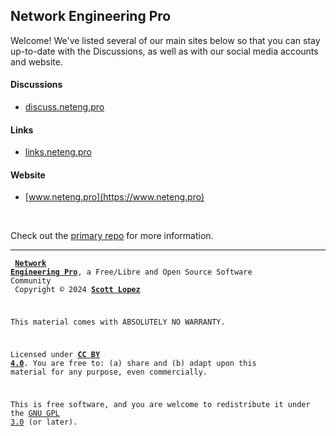 ## Network Engineering Pro

Welcome! We've listed several of our main sites below so that you can stay up-to-date with the Discussions, as well as with our social media accounts and website.

#### Discussions
- [discuss.neteng.pro](https://discuss.neteng.pro)

#### Links
- [links.neteng.pro](https://links.neteng.pro)

#### Website
- [www.neteng.pro](https://www.neteng.pro)

&nbsp;

Check out the [primary repo](https://github.com/NetEng-Pro/neteng-pro.github.io) for more information.

---
<code><pre>
**[Network Engineering Pro](https://www.neteng.pro/)**, a Free/Libre and Open Source Software Community<br />
Copyright &copy; 2024 **[Scott Lopez](https://linktr.ee/scottlopez)**

This material comes with ABSOLUTELY NO WARRANTY.

Licensed under **[CC BY 4.0](https://creativecommons.org/licenses/by/4.0/)**. You are free to: (a) share and (b) adapt upon this material for any purpose, even commercially.

This is free software, and you are welcome to redistribute it under the [GNU GPL 3.0](https://spdx.org/licenses/GPL-3.0-or-later.html) (or later).
</pre></code>
